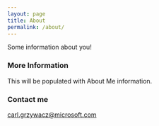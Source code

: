 ```yaml
---
layout: page
title: About
permalink: /about/
---
```


Some information about you!

### More Information

This will be populated with About Me information.

### Contact me

[carl.grzywacz@microsoft.com](mailto:carl.grzywacz@microsoft.com)